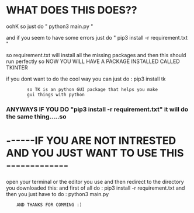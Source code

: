 <h1>WHAT DOES THIS DOES??</h1>

oohK so just do " python3 main.py "

and if you seem to have some errors just do  " pip3 install -r requirement.txt  " 

so requirement.txt will install all the missing packages and then this should run perfectly 
so NOW YOU WILL HAVE A PACKAGE INSTALLED CALLED TKINTER 
 

 if you dont want to do the cool way you can just do :
 			pip3 install tk 

			so TK is an python GUI package that helps you make 
			gui things with python

<h3>ANYWAYS IF YOU DO  "pip3 install -r requirement.txt" it will do the same thing.....so</h3> 

<h1>------IF YOU ARE NOT INTRESTED AND YOU JUST WANT TO USE THIS -------------</h1>

open your terminal or the editor you use and then redirect to the directory you downloaded this: 
		and first of all do : pip3 install -r requirement.txt
		and then you just have to do : python3 main.py

		AND THANKS FOR COMMING :)
